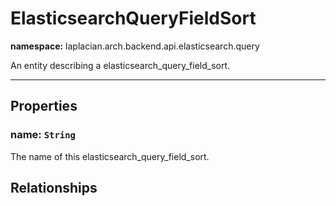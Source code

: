 

# **ElasticsearchQueryFieldSort**
**namespace:** laplacian.arch.backend.api.elasticsearch.query

An entity describing a elasticsearch_query_field_sort.



---

## Properties

### name: `String`
The name of this elasticsearch_query_field_sort.

## Relationships

